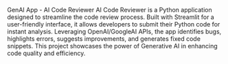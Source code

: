 GenAI App - AI Code Reviewer
AI Code Reviewer is a Python application designed to streamline the code review process. Built with Streamlit for a user-friendly interface, it allows developers to submit their Python code for instant analysis. Leveraging OpenAI/GoogleAI APIs, the app identifies bugs, highlights errors, suggests improvements, and generates fixed code snippets. This project showcases the power of Generative AI in enhancing code quality and efficiency.
